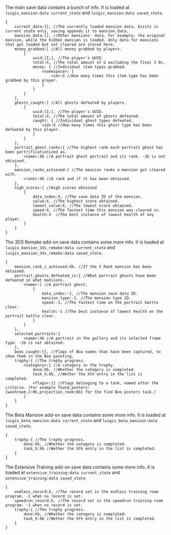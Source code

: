 The main save data contains a bunch of info. It is loaded at `luigis_mansion:data current_state` and `luigis_mansion:data saved_state`.

```
{
    current_data:{}, //The currently loaded mansion data. Exists in current state only, saving appends it to mansion_data.
    mansion_data:[], //Other mansions' data. For example, the original mansion, while the hidden mansion is loaded. Only data for mansions that got loaded but not cleared are stored here.
    money_grabbed:[ //All money grabbed by players.
        {
            uuid:[I;], //The player's UUID.
            total:X, //The total amount of G excluding the final 3 0s.
            money: { //Individual item types grabbed.
                <namespace>: {
                    <id>:X //How many times this item type has been grabbed by this player.
                }
            }
        }
    ],
    ghosts_caught:[ //All ghosts defeated by players.
        {
            uuid:[I;], //The player's UUID.
            total:X, //The total amount of ghosts defeated.
            caught: { //Individual ghost types defeated.
                <id>:X //How many times this ghost type has been defeated by this player.
            }
        }
    ],
    portrait_ghost_ranks:{ //The highest rank each portrait ghost has been portrificationized as.
        <name>:Xb //A portrait ghost portrait and its rank. -1b is not obtained.
    },
    mansion_ranks_achieved:{ //The mansion ranks a mansion got cleared with.
        <rank>:Xb //A rank and if it has been obtained.
    },
    high_scores:[ //High scores obtained
        {
            data_index:X, //The save data ID of the mansion.
            value:X, //The highest score obtained.
            lowest_value:X, //The lowest score obtained.
            speed:X, //The fastest time this mansion was cleared in.
            health:X  //The best instance of lowest health of any player.
        }
    ]
}
```

The 3DS Remake add-on save data contains some more info. It is loaded at `luigis_mansion_3ds_remake:data current_state` and `luigis_mansion_3ds_remake:data saved_state`.
```
{
    mansion_rank_s_achieved:Xb, //If the S Rank mansion has been obtained.
    portrait_ghosts_defeated_in:{ //What portrait ghosts have been defeated in what mansions.
        <name>:[ //A portrait ghost.
            {
                data_index:-1, //The mansion save data ID.
                mansion_type:-1, //The mansion type ID.
                speed:-1, //The fastest time on the portrait battle clear.
                health:-1 //The best instance of lowest health on the portrait battle clear.
            }
        ]
    },
    selected_portraits:{
        <name>:Xb //A portrait in the gallery and its selected frame type. -1b is not obtained.
    },
    boos_caught:{}, //Flags of Boo names that have been captured, to show them in the Boo painting.
    trophy:{ //The trophy progress.
        <category>:{ //A category in the trophy.
            done:Xb, //Whether the category is completed.
            task_X:Xb, //Wether the Xth entry in the list is completed.
            <flags>:{} //Flags belonging to a task, named after the criteria. (For example found_posters:{washroom_2:0b,projection_room:0b} for the find Boo posters task.)
        }
    }
}
```

The Beta Mansion add-on save data contains some more info. It is loaded at `luigis_beta_mansion:data current_state` and `luigis_beta_mansion:data saved_state`.
```
{
    trophy:{ //The trophy progress.
        done:Xb, //Whether the category is completed.
        task_X:Xb //Wether the Xth entry in the list is completed.
    }
}
```

The Extensive Training add-on save data contains some more info. It is loaded at `extensive_training:data current_state` and `extensive_training:data saved_state`.
```
{
    endless_record:X, //The record set in the endless training room program. -1 when no record is set.
    speedrun_record:X, //The record set in the speedrun training room program. -1 when no record is set.
    trophy:{ //The trophy progress.
        done:Xb, //Whether the category is completed.
        task_X:Xb //Wether the Xth entry in the list is completed.
    }
}
```